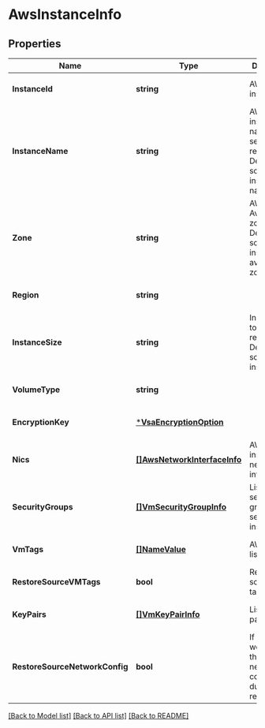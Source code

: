 # AwsInstanceInfo

## Properties
Name | Type | Description | Notes
------------ | ------------- | ------------- | -------------
**InstanceId** | **string** | AWS instance ID | [optional] [default to null]
**InstanceName** | **string** | AWS instance name to be set after restore. Defaults to source instance name. | [optional] [default to Defaults to source instance name]
**Zone** | **string** | AWS Availability zone. Defaults to source instance availability zone. | [optional] [default to Defaults to source instance availability zone.]
**Region** | **string** |  | [optional] [default to null]
**InstanceSize** | **string** | Instance size to be after restore. Defaults to source instance size | [optional] [default to Defaults to source instance size]
**VolumeType** | **string** |  | [optional] [default to null]
**EncryptionKey** | [***VsaEncryptionOption**](VSAEncryptionOption.md) |  | [optional] [default to null]
**Nics** | [**[]AwsNetworkInterfaceInfo**](AWSNetworkInterfaceInfo.md) | AWS instance network interface list | [optional] [default to null]
**SecurityGroups** | [**[]VmSecurityGroupInfo**](VMSecurityGroupInfo.md) | List of AWS security groups to be set for the instance. | [optional] [default to null]
**VmTags** | [**[]NameValue**](NameValue.md) | AWS VM tag list | [optional] [default to null]
**RestoreSourceVMTags** | **bool** | Restore source VM tags. | [optional] [default to true]
**KeyPairs** | [**[]VmKeyPairInfo**](VMKeyPairInfo.md) | List of key pairs | [optional] [default to null]
**RestoreSourceNetworkConfig** | **bool** | If set to true, we will use the source network configuration during restore | [optional] [default to true]

[[Back to Model list]](../README.md#documentation-for-models) [[Back to API list]](../README.md#documentation-for-api-endpoints) [[Back to README]](../README.md)

